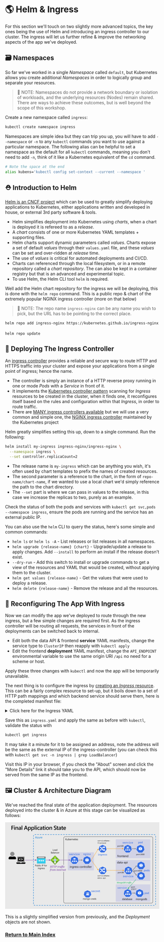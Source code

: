 # 🌎 Helm & Ingress

For this section we'll touch on two slightly more advanced topics, the key ones being the use of Helm and introducing an ingress controller to our cluster. The ingress will let us further refine & improve the networking aspects of the app we've deployed.

## 🗃️ Namespaces

So far we've worked in a single _Namespace_ called `default`, but Kubernetes allows you create additional _Namespaces_ in order to logically group and separate your resources.

> 📝 NOTE: Namespaces do not provide a network boundary or isolation of workloads, and the underlying resources (Nodes) remain shared. There are ways to achieve these outcomes, but is well beyond the scope of this workshop.

Create a new namespace called `ingress`:

```bash
kubectl create namespace ingress
```

Namespaces are simple idea but they can trip you up, you will have to add `--namespace` or `-n` to any `kubectl` commands you want to use against a particular namespace. The following alias can be helpful to set a namespace as the default for all `kubectl` commands, meaning you don't need to add `-n`, think of it like a Kubernetes equivalent of the `cd` command.

```bash
# Note the space at the end
alias kubens='kubectl config set-context --current --namespace '
```

## ⛑️ Introduction to Helm

[Helm is an CNCF project](https://helm.sh/) which can be used to greatly simplify deploying applications to Kubernetes, either applications written and developed in house, or external 3rd party software & tools.

- Helm simplifies deployment into Kubernetes using _charts_, when a chart is deployed it is refereed to as a _release_.
- A _chart_ consists of one or more Kubernetes YAML templates + supporting files.
- Helm charts support dynamic parameters called _values_. Charts expose a set of default _values_ through their `values.yaml` file, and these _values_ can be set and over-ridden at _release_ time.
- The use of _values_ is critical for automated deployments and CI/CD.
- Charts can referenced through the local filesystem, or in a remote repository called a _chart repository_. The can also be kept in a container registry but that is an advanced and experimental topic.
- To use Helm, the Helm CLI tool `helm` is required.

Well add the Helm chart repository for the ingress we will be deploying, this is done with the `helm repo` command. This is a public repo & chart of the extremely popular NGINX ingress controller (more on that below)

> 📝 NOTE: The repo name `ingress-nginx` can be any name you wish to pick, but the URL has to be pointing to the correct place.

```bash
helm repo add ingress-nginx https://kubernetes.github.io/ingress-nginx

helm repo update
```

## 🚀 Deploying The Ingress Controller

An [ingress controller](https://kubernetes.io/docs/concepts/services-networking/ingress-controllers/) provides a reliable and secure way to route HTTP and HTTPS traffic into your cluster and expose your applications from a single point of ingress; hence the name.

- The controller is simply an instance of a HTTP reverse proxy running in one or mode _Pods_ with a _Service_ in front of it.
- It implements the [Kubernetes controller pattern](https://kubernetes.io/docs/concepts/architecture/controller/#controller-pattern) scanning for _Ingress_ resources to be created in the cluster, when it finds one, it reconfigures itself based on the rules and configuration within that _Ingress_, in order to route traffic.
- There are [MANY ingress controllers available](https://kubernetes.io/docs/concepts/services-networking/ingress-controllers/#additional-controllers) but we will use a very common and simple one, the [NGINX ingress controller](https://kubernetes.github.io/ingress-nginx/) maintained by the Kubernetes project

Helm greatly simplifies setting this up, down to a single command. Run the following:

```bash
helm install my-ingress ingress-nginx/ingress-nginx \
  --namespace ingress \
  --set controller.replicaCount=2
```

- The release name is `my-ingress` which can be anything you wish, it's often used by chart templates to prefix the names of created resources.
- The second parameter is a reference to the chart, in the form of `repo-name/chart-name`, if we wanted to use a local chart we'd simply reference the path to the chart directory.
- The `--set` part is where we can pass in values to the release, in this case we increase the replicas to two, purely as an example.

Check the status of both the pods and services with `kubectl get svc,pods --namespace ingress`, ensure the pods are running and the service has an external public IP.

You can also use the `helm` CLI to query the status, here's some simple and common commands:

- `helm ls` or `helm ls -A` - List releases or list releases in all namespaces.
- `helm upgrade {release-name} {chart}` - Upgrade/update a release to apply changes. Add `--install` to perform an install if the release doesn't exist.
- `--dry-run` - Add this switch to install or upgrade commands to get a view of the resources and YAML that would be created, without applying them to the cluster.
- `helm get values {release-name}` - Get the values that were used to deploy a release.
- `helm delete {release-name}` - Remove the release and all the resources.

## 🔀 Reconfiguring The App With Ingress

Now we can modify the app we've deployed to route through the new ingress, but a few simple changes are required first. As the ingress controller will be routing all requests, the services in front of the deployments can be switched back to internal.

- Edit both the data API & frontend **service** YAML manifests, change the service type to `ClusterIP` then reapply with `kubectl apply`
- Edit the frontend **deployment** YAML manifest, change the `API_ENDPOINT` environmental variable to use the same origin URI `/api` no need for a scheme or host.

Apply these three changes with `kubectl` and now the app will be temporarily unavailable.

The next thing is to configure the ingress by [creating an _Ingress_ resource](https://kubernetes.io/docs/concepts/services-networking/ingress/). This can be a fairly complex resource to set-up, but it boils down to a set of HTTP path mappings and which backend service should serve them, here is the completed manifest file:

<details markdown="1">
<summary>Click here for the Ingress YAML</summary>

```yaml
apiVersion: networking.k8s.io/v1
kind: Ingress

metadata:
  name: my-app
  labels:
    name: my-app

spec:
  # Important we leave this blank, as we don't have DNS configured
  # Blank means these rules will match ALL HTTP requests hitting the controller IP
  host:
  # This is important and required since Kubernetes 1.22
  ingressClassName: nginx
  rules:
    - http:
        paths:
          # Routing for the frontend
          - pathType: Prefix
            path: "/"
            backend:
              service:
                name: frontend
                port:
                  number: 80

          # Routing for the API
          - pathType: Prefix
            path: "/api"
            backend:
              service:
                name: data-api
                port:
                  number: 80
```

</details>

Save this as `ingress.yaml` and apply the same as before with `kubectl`, validate the status with

```bash
kubectl get ingress
```

It may take it a minute for it to be assigned an address, note the address will be the same as the external IP of the ingress-controller (you can check this with `kubectl get svc -n ingress | grep LoadBalancer`)

Visit this IP in your browser, if you check the "About" screen and click the "More Details" link it should take you to the API, which should now be served from the same IP as the frontend.

## 🖼️ Cluster & Architecture Diagram

We've reached the final state of the application deployment. The resources deployed into the cluster & in Azure at this stage can be visualized as follows:

![architecture diagram](./diagram.png)

This is a slightly simplified version from previously, and the _Deployment_ objects are not shown.

### [Return to Main Index](../readme.md)
